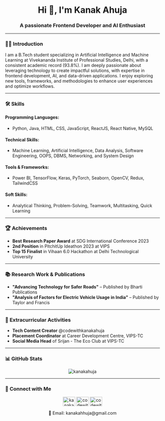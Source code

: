 <h1 align="center">Hi 👋, I'm Kanak Ahuja</h1>
<h3 align="center">A passionate Frontend Developer and AI Enthusiast</h3>

---

### 👩‍💻 **Introduction**  
I am a B.Tech student specializing in Artificial Intelligence and Machine Learning at Vivekananda Institute of Professional Studies, Delhi, with a consistent academic record (93.8%). I am deeply passionate about leveraging technology to create impactful solutions, with expertise in frontend development, AI, and data-driven applications. I enjoy exploring new tools, frameworks, and methodologies to enhance user experiences and optimize workflows.

---

### 🛠️ **Skills**  

#### **Programming Languages:**  
- Python, Java, HTML, CSS, JavaScript, ReactJS, React Native, MySQL  

#### **Technical Skills:**  
- Machine Learning, Artificial Intelligence, Data Analysis, Software Engineering, OOPS, DBMS, Networking, and System Design  

#### **Tools & Frameworks:**  
- Power BI, TensorFlow, Keras, PyTorch, Seaborn, OpenCV, Redux, TailwindCSS  

#### **Soft Skills:**  
- Analytical Thinking, Problem-Solving, Teamwork, Multitasking, Quick Learning  

---

### 🏆 **Achievements**  
- **Best Research Paper Award** at SDG International Conference 2023  
- **2nd Position** in PitchitUp Ideathon 2023 at VIPS  
- **Top 15 Finalist** in Vihaan 6.0 Hackathon at Delhi Technological University  

---

### 📚 **Research Work & Publications**  
- **"Advancing Technology for Safer Roads"** – Published by Bharti Publications  
- **"Analysis of Factors for Electric Vehicle Usage in India"** – Published by Taylor and Francis  

---



### 🌟 **Extracurricular Activities**  
- **Tech Content Creator** @codewithkanakahuja  
- **Placement Coordinator** at Career Development Centre, VIPS-TC  
- **Social Media Head** of Srijan - The Eco Club at VIPS-TC  

---

### 📊 **GitHub Stats**  
<p align="center"><img align="center" src="https://github-readme-stats.vercel.app/api/top-langs?username=kanakahuja&show_icons=true&locale=en&layout=compact" alt="kanakahuja" /></p>

---

### 🤝 **Connect with Me**  
<p align="center">
<a href="https://linkedin.com/in/kanakahuja" target="blank"><img align="center" src="https://raw.githubusercontent.com/rahuldkjain/github-profile-readme-generator/master/src/images/icons/Social/linked-in-alt.svg" alt="kanakahuja" height="30" width="40" /></a>
<a href="https://instagram.com/codewithkanakahuja" target="blank"><img align="center" src="https://raw.githubusercontent.com/rahuldkjain/github-profile-readme-generator/master/src/images/icons/Social/instagram.svg" alt="codewithkanakahuja" height="30" width="40" /></a>
<a href="https://www.youtube.com/@codewithkanakahuja" target="blank"><img align="center" src="https://raw.githubusercontent.com/rahuldkjain/github-profile-readme-generator/master/src/images/icons/Social/youtube.svg" alt="codewithkanakahuja" height="30" width="40" /></a>
</p>
<p align="center"> 📧 Email: kanakahhuja@gmail.com </p>

